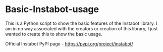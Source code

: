 # Basic-Instabot-usage

This is a Python script to show the basic features of the Instabot library.
I am in no way associated with the creators or creation of this library, I just wanted to create this
to show the basic usage.

Official Instabot PyPI page - https://pypi.org/project/instabot/
